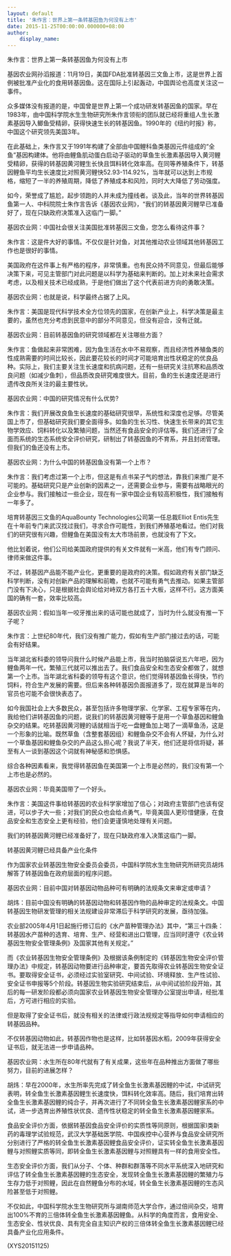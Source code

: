 ```yaml
---
layout: default
title: '朱作言：世界上第一条转基因鱼为何没有上市'
date: 2015-11-25T00:00:00.000000+08:00
author:
    display_name: 
---
```


朱作言：世界上第一条转基因鱼为何没有上市

基因农业网孙滔报道：11月19日，美国FDA批准转基因三文鱼上市，这是世界上首例被批准产业化的食用转基因鱼。这在国际上引起轰动，中国舆论也高度关注这一事件。

众多媒体没有报道的是，中国曾是世界上第一个成功研发转基因鱼的国家。早在1983年，由中国科学院水生生物研究所朱作言领衔的团队就已经将重组人生长激素基因导入鲫鱼受精卵，获得快速生长的转基因鱼。1990年的《纽约时报》称，中国这个研究领先美国3年。

在此基础上，朱作言又于1991年构建了全部由中国鲤科鱼类基因元件组成的“全鱼”基因构建体。他将由鲤鱼肌动蛋白启动子驱动的草鱼生长激素基因导入黄河鲤受精卵，获得的转基因黄河鲤生长快且饵料转化效率高。在同等养殖条件下，转基因鲤鱼平均生长速度比对照黄河鲤快52.93-114.92%，当年就可以达到上市规格，缩短了一半的养殖周期，降低了养殖成本和风险，同时大大降低了劳动强度。

如今，荣誉成了尴尬，起步领跑的人并未成为撞线者。谈及此，当年的世界转基因鱼第一人、中科院院士朱作言告诉《基因农业网》，“我们的转基因黄河鲤早已准备好了，现在只缺政府决策准入这临门一脚。”

基因农业网：中国社会很关注美国批准转基因三文鱼，您怎么看待这件事？

朱作言：这是件大好的事情。不仅仅是针对鱼，对其他推动农业领域其他转基因工作也是很好的事情。

美国政府在这件事上有严格的程序，非常慎重。也有民众持不同意见，但最后能够决策下来，可见主管部门对此问题是以科学为基础来判断的。加上对未来社会需求考虑，以及相关技术已经成熟，于是他们做出了这个代表前进方向的勇敢决策。

基因农业网：也就是说，科学最终占据了上风。

朱作言：美国是现代科学技术全方位领先的国家，在创新产业上，科学决策是最主要的，虽然也充分考虑到民意中的部分不同意见，但没有迎合，没有迁就。

基因农业网：目前转基因鱼的研究领域都在关注哪些方面？

朱作言：鱼做起来非常困难，因为鱼生活在水中不易观察，而且经济性养殖鱼类的性成熟需要的时间比较长，因此要花较长的时间才可能培育出性状稳定的优良品种。实际上，我们主要关注生长速度和抗病问题，还有一些研究关注抗寒和品质改良问题（如减少鱼刺），但品质改良研究难度很大。目前，鱼的生长速度还是进行遗传改良所关注的最主要性状。

基因农业网：中国的研究情况有什么优势?

朱作言：我们开展改良鱼生长速度的基础研究很早，系统性和深度也足够。尽管美国上市了，但基础研究我们要全面得多。如鱼的生长习性、快速生长带来的其它生物学效应、饲料转化以及繁殖问题，当然还有食品安全的评估等。我们还进行了全面而系统的生态系统安全评价研究，研制出了转基因鱼的不育系，并且封闭管理。但我们的鱼还没有上市。

基因农业网：为什么中国的转基因鱼没有第一个上市？

朱作言：我们考虑过第一个上市，但这是有点书呆子气的想法，靠我们来推广是不可能的。基础研究只是产业创新的因素之一，还需要企业参与，需要有战略眼光的企业参与。我们接触过一些企业，现在有一家中国企业有较高积极性，我们接触有一年多了。

培育转基因三文鱼的AquaBounty Technologies公司第一任总裁Elliot Entis先生在十年前专门来武汉找过我们，寻求合作可能性，到我们养殖基地看过。他们对我们的研究很有兴趣，但鲤鱼在美国没有太大市场前景，也就没有了下文。

他比划着说，他们公司给美国政府提供的有关文件就有一米高，他们有专门顾问、律师来做这件事。

不过，转基因产品能不能产业化，更重要的是政府的决策。假如政府有关部门缺乏科学判断，没有对创新产品的理解和前瞻，也就不可能有勇气去推动。如果主管部门没有下决心，只是根据社会舆论给对峙双方各打五十大板，这样不行。这方面美国的确有一套，效率比较高。

基因农业网：假如当年一咬牙推出来的话可能也就成了，当时为什么就没有推一下子呢？

朱作言：上世纪80年代，我们没有推广能力，假如有生产部门接过去的话，可能会有好结果。

当年湖北省科委的领导问我什么时候产品能上市，我当时拍脑袋说五六年吧，因为鲤鱼两年一代，繁殖三代就可以推出去了。我们食品安全和生态安全都做了，就想第一个上市。当年湖北省科委的领导有这个意识，他们觉得转基因鱼长得快，节约饲料，符合生产发展的需要。但后来各种转基因负面报道多了，现在就算是当年的官员也可能不会很快表态了。

如今我国社会上大多数民众，甚至包括许多物理学家、化学家、工程专家等在内，我给他们讲转基因鱼的问题，说我们的转基因黄河鲤等于是用一个草鱼基因和鲤鱼杂交的结果。吃转基因黄河鲤的话就相当于吃一盘鲤鱼加上喝了一滴草鱼汤，这是一个形象的比喻。既然草鱼（含整套基因组）和鲤鱼杂交不会有人怀疑，为什么对一个草鱼基因和鲤鱼杂交的产品这么担心呢？我说了半天，他们还是将信将疑，甚至有人一谈到基因这个词就有神秘感和恐惧感。

综合各种因素看来，我觉得转基因鱼在美国第一个上市是必然的，我们没有第一个上市也是必然的。

基因农业网：毕竟美国带了一个好头。

朱作言：美国这件事给转基因的农业科学家增加了信心；对政府主管部门也该有促进，可以步子大一些；对我们的民众也会给点勇气，毕竟美国人更珍惜健康，在食品安全和生态安全上更有经验，他们会更谨慎地处理有关问题。

我们的转基因黄河鲤已经准备好了，现在只缺政府准入决策这临门一脚。

转基因黄河鲤已经具备产业化条件

作为国家农业转基因生物安全委员会委员，中国科学院水生生物研究所研究员胡炜解答了转基因鱼在政府层面的程序问题。

基因农业网：目前中国对转基因动物品种可有明确的法规条文来审定或申请？

胡炜：目前中国没有明确的转基因动物和转基因作物的品种审定的法规条文。中国转基因生物研发管理的相关法规建设非常滞后于科学研究的发展，亟待加强。

农业部2005年4月1日起施行修订后的《水产苗种管理办法》其中，“第三十四条：转基因水产苗种的选育、培育、生产、经营和进出口管理，应当同时遵守《农业转基因生物安全管理条例》及国家其他有关规定。”

而《农业转基因生物安全管理条例》及根据该条例制定的《转基因生物安全评价管理办法》中规定，转基因动物要进行品种审定，要首先取得农业转基因生物安全证书。要取得安全证书，必须经过实验室研究、中间试验、环境释放、生产性试验、安全证书申报等5个阶段。转基因生物实验研究结束后，从中间试验阶段开始，其后的每一研发阶段都必须向国家农业转基因生物安全管理办公室提出申请，经批准后，方可进行相应的实验。

但是取得了安全证书后，就没有相关的法律或行政法规规定等指导如何申请相应的转基因品种。

不仅转基因动物如此，转基因作物也是这样，比如转基因水稻，2009年获得安全证书后，就无法进一步申请品种。

基因农业网：水生所在80年代就有了有关成果，这些年在品种推出方面做了哪些努力，目前的进展怎样？

胡炜：早在2000年，水生所率先完成了转全鱼生长激素基因鲤的中试，中试研究表明，转全鱼生长激素基因鲤生长速度快，饵料转化效率高。随后，我们培育出转全鱼生长激素基因鲤的纯合子，并再次进行了不同转全鱼生长激素基因鲤家系的中试，进一步选育出养殖性状优良、遗传性状稳定的转全鱼生长激素基因鲤家系。

食品安全评价方面，依据转基因食品安全评价的实质性等同原则，根据国家I类新药的毒理学试验规范，武汉大学基础医学院、中国疾控中心营养与食品安全研究所分别进行了严格的转全鱼生长激素基因鲤食品安全评价，证实转全鱼生长激素基因鲤与对照鲤实质等同，即转全鱼生长激素基因鲤与对照鲤具有一样的食用安全性。

生态安全评价方面，我们从分子、个体、种群和群落等不同水平系统深入地研究和评估了转全鱼生长激素基因鲤的生态安全，发现转全鱼生长激素基因鲤的繁殖力与生存力低于对照鲤，因此在自然鲤鱼分布的水域，转全鱼生长激素基因鲤的生态风险甚至低于对照鲤。

不仅如此，中国科学院水生生物研究所与湖南师范大学合作，通过倍间杂交，培育出100%不育的三倍体转全鱼生长激素基因鲤鱼。从科学的角度而言，食用安全、生态安全、性状优良、具有完全自主知识产权的三倍体转全鱼生长激素基因鲤已经具备产业化应用条件。

(XYS20151125)

